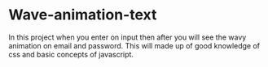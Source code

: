 # Wave-animation-text

In this project when you enter on input then after you will see the wavy animation on email and password.
This will made up of good knowledge of css and basic concepts of javascript.
